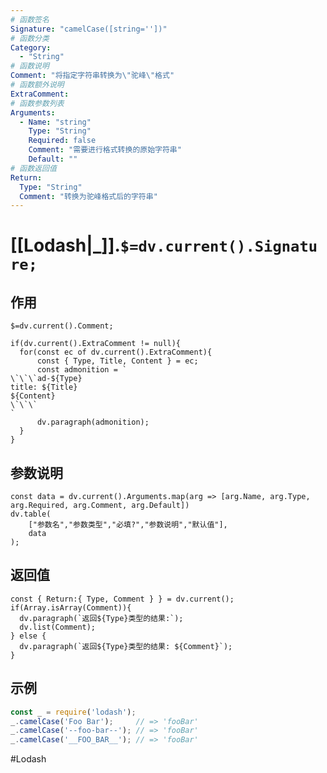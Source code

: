 ```yaml
---
# 函数签名
Signature: "camelCase([string=''])"
# 函数分类
Category:
  - "String"
# 函数说明
Comment: "将指定字符串转换为\"驼峰\"格式"
# 函数额外说明
ExtraComment:
# 函数参数列表
Arguments:
  - Name: "string"
    Type: "String"
    Required: false
    Comment: "需要进行格式转换的原始字符串"
    Default: ""
# 函数返回值
Return:
  Type: "String"
  Comment: "转换为驼峰格式后的字符串"
---
```

# [[Lodash|_]].`$=dv.current().Signature;`
## 作用

`$=dv.current().Comment;`

```dataviewjs
if(dv.current().ExtraComment != null){
  for(const ec of dv.current().ExtraComment){
	  const { Type, Title, Content } = ec;
	  const admonition = `
\`\`\`ad-${Type}
title: ${Title}
${Content}
\`\`\`
`
      dv.paragraph(admonition);
  }
}
```

## 参数说明
```dataviewjs
const data = dv.current().Arguments.map(arg => [arg.Name, arg.Type, arg.Required, arg.Comment, arg.Default])
dv.table(
	["参数名","参数类型","必填?","参数说明","默认值"],
	data
);
```

## 返回值
```dataviewjs
const { Return:{ Type, Comment } } = dv.current();
if(Array.isArray(Comment)){
  dv.paragraph(`返回${Type}类型的结果:`);
  dv.list(Comment);
} else {
  dv.paragraph(`返回${Type}类型的结果: ${Comment}`);
}
```

## 示例
```javascript
const _ = require('lodash');
_.camelCase('Foo Bar');     // => 'fooBar'
_.camelCase('--foo-bar--'); // => 'fooBar'
_.camelCase('__FOO_BAR__'); // => 'fooBar'
```

#Lodash 